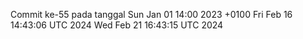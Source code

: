 Commit ke-55 pada tanggal Sun Jan 01 14:00 2023 +0100
Fri Feb 16 14:43:06 UTC 2024
Wed Feb 21 16:43:15 UTC 2024
